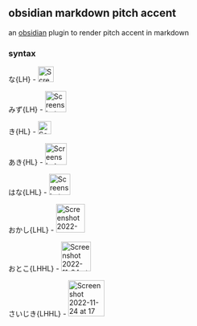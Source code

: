 ## obsidian markdown pitch accent

an [obsidian](https://ww.obsidian.md) plugin to render pitch accent in markdown

### syntax

な{LH} - <img width="31" alt="Screenshot 2022-11-24 at 17 36 12" src="https://user-images.githubusercontent.com/20342854/203874733-5bdd2687-a245-4616-a2c9-0e211d329651.png">

みず{LH} - <img width="42" alt="Screenshot 2022-11-24 at 17 36 20" src="https://user-images.githubusercontent.com/20342854/203874738-16527398-6232-4b89-a997-4273af0f155a.png">

き{HL} - <img width="26" alt="Screenshot 2022-11-24 at 17 36 28" src="https://user-images.githubusercontent.com/20342854/203874746-7d8aaa00-485c-461a-a268-42801c7644eb.png">

あき{HL} - <img width="43" alt="Screenshot 2022-11-24 at 17 36 43" src="https://user-images.githubusercontent.com/20342854/203874760-12593d7f-dc56-4ba6-838b-8b05e812fc95.png">

はな{LHL} - <img width="42" alt="Screenshot 2022-11-24 at 17 36 51" src="https://user-images.githubusercontent.com/20342854/203874768-daeb84e8-60b6-41df-b57c-aaab803c8533.png">

おかし{LHL} - <img width="57" alt="Screenshot 2022-11-24 at 17 36 58" src="https://user-images.githubusercontent.com/20342854/203874778-0c0ec1d8-29c3-4e6c-a811-d4a176f7ac19.png">

おとこ{LHHL} - <img width="59" alt="Screenshot 2022-11-24 at 17 37 05" src="https://user-images.githubusercontent.com/20342854/203874781-0d912d45-3f7c-4729-bd35-e5ff831bb521.png">

さいじき{LHHL} - <img width="72" alt="Screenshot 2022-11-24 at 17 37 12" src="https://user-images.githubusercontent.com/20342854/203874788-78ace7c5-a7a3-413f-a82b-7e86b0f54d2f.png">
